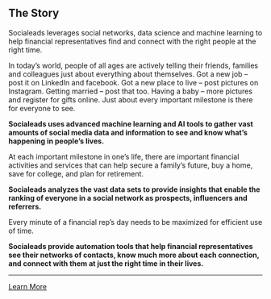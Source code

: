 ## The Story

Socialeads leverages social networks, data science and machine learning to help financial representatives find and connect with the right people at the right time. 

In today’s world, people of all ages are actively telling their friends, families and colleagues just about everything about themselves.  Got a new job – post it on LinkedIn and facebook.  Got a new place to live – post pictures on Instagram.  Getting married – post that too.  Having a baby – more pictures and register for gifts online.  Just about every important milestone is there for everyone to see.  

**Socialeads uses advanced machine learning and AI tools to gather vast amounts of social media data and information to see and know what’s happening in people’s lives.**

At each important milestone in one’s life, there are important financial activities and services that can help secure a family’s future, buy a home, save for college, and plan for retirement.  

**Socialeads analyzes the vast data sets to provide insights that enable the ranking of everyone in a social network as prospects, influencers and referrers.**

Every minute of a financial rep’s day needs to be maximized for efficient use of time.  

**Socialeads provide automation tools that help financial representatives see their networks of contacts, know much more about each connection, and connect with them at just the right time in their lives.**

---

[Learn More](#contactUs) 